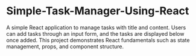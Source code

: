 # Simple-Task-Manager-Using-React
A simple React application to manage tasks with title and content. Users can add tasks through an input form, and the tasks are displayed below once added. This project demonstrates React fundamentals such as state management, props, and component structure.

